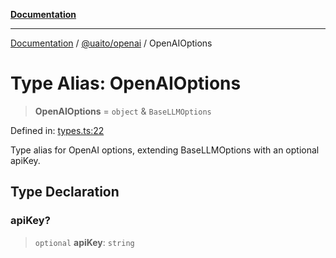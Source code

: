 [**Documentation**](../../../README.md)

***

[Documentation](../../../README.md) / [@uaito/openai](../README.md) / OpenAIOptions

# Type Alias: OpenAIOptions

> **OpenAIOptions** = `object` & `BaseLLMOptions`

Defined in: [types.ts:22](https://github.com/elribonazo/uaito/blob/0785510d8ad92c6f9514ad770b3e81162500e4a0/packages/openai/src/types.ts#L22)

Type alias for OpenAI options, extending BaseLLMOptions with an optional apiKey.

## Type Declaration

### apiKey?

> `optional` **apiKey**: `string`
